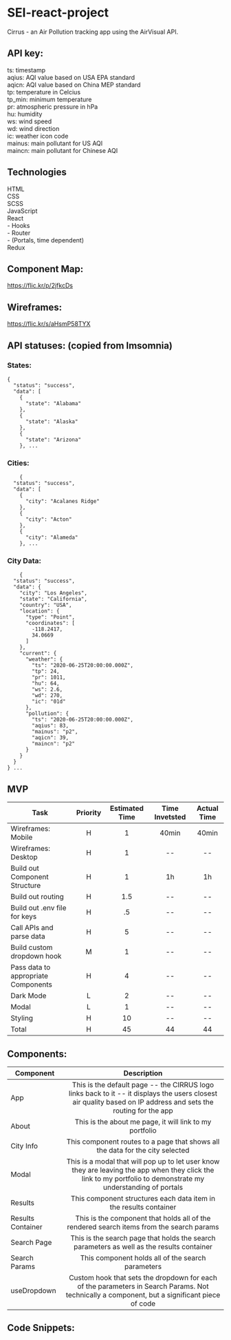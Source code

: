 # SEI-react-project
Cirrus - an Air Pollution tracking app using the AirVisual API.

## API key:
ts: timestamp<br />
aqius: AQI value based on USA EPA standard<br />
aqicn: AQI value based on China MEP standard<br />
tp: temperature in Celcius<br />
tp_min: minimum temperature<br />
pr: atmospheric pressure in hPa<br />
hu: humidity<br />
ws: wind speed<br />
wd: wind direction<br />
ic: weather icon code<br />
mainus: main pollutant for US AQI<br />
maincn: main pollutant for Chinese AQI

## Technologies
HTML <br />
CSS<br />
SCSS<br />
JavaScript<br />
React<br />
    - Hooks<br />
    - Router<br />
    - (Portals, time dependent)<br />
Redux


## Component Map:

https://flic.kr/p/2jfkcDs

## Wireframes:

https://flic.kr/s/aHsmP58TYX

## API statuses: (copied from Imsomnia)

### States:
```
{
  "status": "success",
  "data": [
    {
      "state": "Alabama"
    },
    {
      "state": "Alaska"
    },
    {
      "state": "Arizona"
    }, ...
```

### Cities: 
```
    {
  "status": "success",
  "data": [
    {
      "city": "Acalanes Ridge"
    },
    {
      "city": "Acton"
    },
    {
      "city": "Alameda"
    }, ...
```


###  City Data: 
```
    {
  "status": "success",
  "data": {
    "city": "Los Angeles",
    "state": "California",
    "country": "USA",
    "location": {
      "type": "Point",
      "coordinates": [
        -118.2417,
        34.0669
      ]
    },
    "current": {
      "weather": {
        "ts": "2020-06-25T20:00:00.000Z",
        "tp": 24,
        "pr": 1011,
        "hu": 64,
        "ws": 2.6,
        "wd": 270,
        "ic": "01d"
      },
      "pollution": {
        "ts": "2020-06-25T20:00:00.000Z",
        "aqius": 83,
        "mainus": "p2",
        "aqicn": 39,
        "maincn": "p2"
      }
    }
  }
} ...
```

##  MVP
| Task | Priority | Estimated Time | Time Invetsted | Actual Time |
| --- | :---: |  :---: | :---: | :---: |
| Wireframes: Mobile | H | 1 | 40min | 40min |
| Wireframes: Desktop | H | 1 | -- | -- |
| Build out Component Structure | H | 1 | 1h | 1h |
| Build out routing| H | 1.5 | -- | -- |
| Build out .env file for keys | H | .5 | -- | -- |
| Call APIs and parse data | H | 5 | -- | --|
| Build custom dropdown hook | M | 1 | -- | -- |
| Pass data to appropriate Components | H | 4 | -- | -- |
| Dark Mode | L | 2 | -- | -- |
| Modal | L | 1 | -- | -- |
| Styling | H | 10 | -- | -- |
| Total | H | 45 | 44 | 44 |

## Components: 


| Component | Description | 
| --- | :---: |  
| App | This is the default page -- the CIRRUS logo links back to it -- it displays the users closest air quality based on IP address and sets the routing for the app | 
| About | This is the about me page, it will link to my portfolio |
| City Info | This component routes to a page that shows all the data for the city selected |
| Modal | This is a modal that will pop up to let user know they are leaving the app when they click the link to my portfolio to demonstrate my understanding of portals |
| Results | This component structures each data item in the results container |
| Results Container | This is the component that holds all of the rendered search items from the search params |
| Search Page | This is the search page that holds the search parameters as well as the results container |
| Search Params | This component holds all of the search parameters |
| useDropdown | Custom hook that sets the dropdown for each of the parameters in Search Params. Not technically a component, but a significant piece of code |


## Code Snippets: